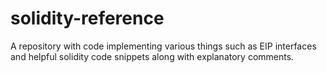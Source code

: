 # solidity-reference
A repository with code implementing various things such as EIP interfaces and helpful solidity code snippets along with explanatory comments.
